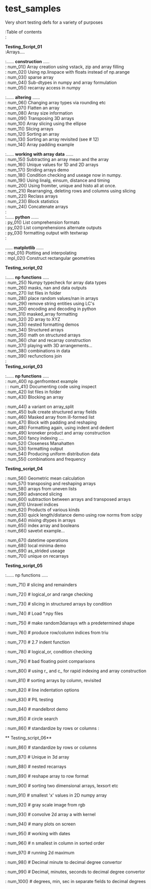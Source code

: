 # test_samples
Very short testing defs for a variety of purposes

:Table of contents  
:  
  
**Testing_Script_01**  
:Arrays....  
  
:......  **construction** .....  
:    num_01()  Array creation using vstack, zip and array filling  
:    num_02()  Using np.linspace with floats instead of np.arange  
:    num_03()  sparse array  
:    num_04()  Sub-dtypes in numpy and array formulation  
:    num_05()  recarray access in numpy  
  
:......  **altering** ......  
:    num_06()  Changing array types via rounding etc  
:    num_07()  Flatten an array  
:    num_08()  Array size information  
:    num_09()  Transposing 3D arrays  
:    num_10()  Array slicing using the ellipse  
:    num_11()  Slicing arrays  
:    num_12()  Sorting an array  
:    num_13()  Sorting an array revisited (see # 12)  
:    num_14()  Array padding example  
  
:......  **working with array data** ......  
:    num_15()  Subtracting an array mean and the array  
:    num_16()  Unique values for 1D and 2D arrays  
:    num_17()  Striding arrays demo  
:    num_18()  Condition checking and useage now in numpy.  
:    num_19()  Using linalg, einsum, distance and timing  
:    num_20()  Using fromiter, unique and histo all at once.  
:    num_21()  Rearranging, deleting rows and columns using slicing  
:    num_22()  Reclass arrays  
:    num_23()  Block statistics  
:    num_24()  Concatenate arrays  
:  
:...... **python** ......  
:    py_01()   List comprehension formats  
:    py_02()   List comprehensions alternate outputs  
:    py_03()   formatting output with textwrap  
:  

...... **matplotlib** ......  
:    mpl_01()  Plotting and interpolating  
:    mpl_02()  Construct rectangular geometries  
  
  **Testing_script_02**  

:...... **np functions** .....  
:    num_25()  Numpy typecheck for array data types  
:    num_26()  masks, nan and data outputs  
:    num_27()  list files in folder  
:    num_28()  place random values/nan in arrays  
:    num_29()  remove string entities using LC's  
:    num_30()  encoding and decoding in python  
:    num_31()  masked_array formatting  
:    num_32()  2D array to XYZ  
:    num_33()  nested formatting demos  
:    num_34()  Structured arrays  
:    num_35()  math on structured arrays  
:    num_36()  char and recarray construction  
:    num_37()  playing with 3D arrangements...  
:    num_38()  combinations in data  
:    num_39()  recfunctions join  
:  
  **Testing_script_03**  

  
:...... **np functions** .....  
:    num_40()  np.genfromtext example  
:
:    num_41()  Documenting code using inspect  
:    num_42()  list files in folder  
:    num_43()  Blocking an array   

:    num_44()  a variant on array_split  
:    num_45()  bulk create structured array fields  
:    num_46()  Masked array from ill-formed list  
:    num_47()  Block with padding and reshaping  
:    num_48()  Formatting again, using indent and dedent  
:    num_49()  kroneker product and array construction  
:    num_50()  fancy indexing ....  
:    num_52()  Closeness Manahatten  
:    num_53()  formatting output  
:    num_54()  Producing uniform distribution data  
:    num_55()  combinations and frequency  
  
**Testing_script_04**  
  
:    num_56()  Geometric mean calculation  
:    num_57()  transposing and reshaping arrays  
:    num_58()  arrays from uneven lists  
:    num_59()  advanced slicing  
:    num_60()  subtraction between arrays and transposed arrays  
:    num_61()  Unravel indices  
:    num_62()  Products of various kinds  
:    num_63()  quick length/distance demo using row norms from scipy  
:    num_64()  mixing dtypes in arrays  
:    num_65()  index array and booleans  
:    num_66()  savetxt example...  

:    num_67()  datetime operations  
:    num_68()  local minima demo  
:    num_69()  as_strided useage  
:    num_70()  unique on recarrays  
  
**Testing_script_05**
  
:...... np functions .....

:    num_71()  # slicing and remainders

:    num_72()  # logical_or and range checking


:    num_73()  # slicing in structured arrays by condition

:    num_74()  # Load *.npy files

:    num_75()  # make random3darrays wth a predetermined shape

:    num_76()  # produce row/column indices from triu

:    num_77()  # 2.7 indent function

:    num_78()  # logical_or, condition checking

:    num_79()  # bad floating point comparisons

:    num_80()  # using r_ and c_ for rapid indexing and array construction

:    num_81()  # sorting arrays by column, revisited

:    num_82()  # line indentation options

:    num_83()  # PIL testing

:    num_84()  # mandelbrot demo

:    num_85()  # circle search

:    num_86()  # standardize by rows or columns
:

** Testing_script_06**

:    num_86()  # standardize by rows or columns

:    num_87()  # Unique in 3d array

:    num_88()  # nested recarrays

:    num_89()  # reshape array to row format

:    num_90()  # sorting two dimensional arrays, lexsort etc

:    num_91()  # smallest 'x' values in 2D numpy array

:    num_92()  # gray scale image from rgb

:    num_93()  # convolve 2d array a with kernel

:    num_94()  # many plots on screen

:    num_95()  # working with dates

:    num_96()  # n smallest in column in sorted order

:    num_97()  # running 2d maximum

:    num_98()  # Decimal minute to decimal degree convertor

:    num_99()  # Decimal, minutes, seconds to decimal degree convertor

:    num_100()  # degrees, min, sec in separate fields to decimal degrees
